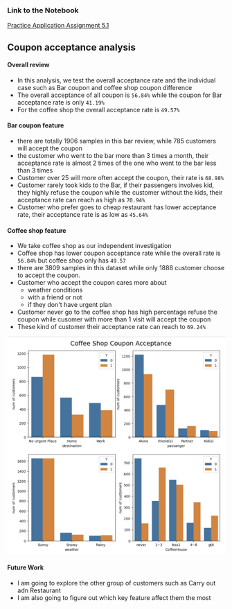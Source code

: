 ### Link to the Notebook

[Practice Application Assignment 5.1](https://github.com/lis-assignment/Practical-Application1/blob/main/practical_application_5.1.ipynb)   

## Coupon acceptance analysis   
   
#### Overall review
* In this analysis, we test the overall acceptance rate and the individual case such as Bar coupon and coffee shop coupon difference
* The overall acceptance of all coupon is `56.84%` while the coupon for Bar acceptance rate is only `41.19%`
* For the coffee shop the overall acceptance rate is `49.57%`   
   
   
#### Bar coupon feature   
* there are totally 1906 samples in this bar review, while 785 customers will accept the coupon
* the customer who went to the bar more than 3 times a month, their acceptance rate is almost 2 times of the one who went to the bar less than 3 times
* Customer over 25 will more often accept the coupon, their rate is `68.98%`
* Customer rarely took kids to the Bar, if their passengers involves kid, they highly refuse the coupon while the customer without the kids, their acceptance rate can reach as high as `70.94%`
* Customer who prefer goes to cheap restaurant has lower acceptance rate, their acceptance rate is as low as `45.64%`

#### Coffee shop feature
* We take coffee shop as our independent investigation
* Coffee shop has lower coupon acceptance rate while the overall rate is `56.84%` but coffee shop only has `49.57`
* there are 3809 samples in this dataset while only 1888 customer choose to accept the coupon.
* Customer who accept the coupon cares more about
  * weather conditions
  * with a friend or not
  * if they don't have urgent plan
* Customer never go to the coffee shop has high percentage refuse the coupon while cusomer with more than 1 visit will accept the coupon
* These kind of customer their acceptance rate can reach to `69.24%`

![seaborn plot](./images/sea.jpg)   

#### Future Work
* I am going to explore the other group of customers such as  Carry out adn Restaurant
* I am also going to figure out which key feature affect them the most

